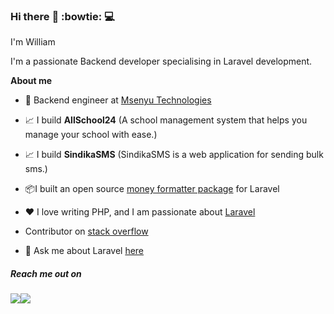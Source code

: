 ### Hi there :rocket: :bowtie: :computer:

I'm William


I'm a passionate Backend developer specialising in Laravel development.

**About me**

- 💼 Backend engineer at [Msenyu Technologies](https://msenyu.com)

- 📈 I build **AllSchool24** (A school management system that helps you manage your school with ease.)
- 📈 I build **SindikaSMS** (SindikaSMS is a web application for sending bulk sms.)

 
- 📦I built an open source [money formatter package](https://github.com/Williamug/money-formatter) for Laravel


- ❤️ I love writing PHP, and I am passionate about [Laravel](https://www.laravel.com)

- Contributor on [stack overflow](https://stackoverflow.com/users/10679298/williamdk)

- 💬 Ask me about Laravel [here](https://twitter.com/WilliamAsaba)


##### Reach me out on 
<p><img src="https://img.shields.io/twitter/url?style=social&url=https%3A%2F%2Fwww.twitter.com%2FWilliamAsaba"><img src="https://img.shields.io/badge/github-follow-blue"></p>


